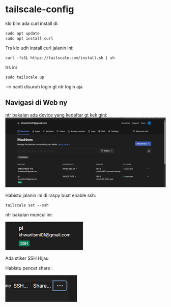 # tailscale-config

klo blm ada curl install dl:
```
sudo apt update
sudo apt install curl
```

Trs klo udh install curl jalanin ini:
```
curl -fsSL https://tailscale.com/install.sh | sh
```

trs ini
```
sudo tailscale up
```

--> nanti disuruh login gt ntr login aja

## Navigasi di Web ny
ntr bakalan ada device yang kedaftar gt kek gini:
![alt text](image.png)

Habistu jalanin ini di raspy buat enable ssh:
```
tailscale set --ssh
```

ntr bakalan muncul ini:

![alt text](image-1.png)

Ada stiker SSH Hijau

Habistu pencet share :

![alt text](image-2.png)